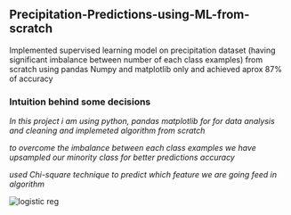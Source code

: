 ## Precipitation-Predictions-using-ML-from-scratch
Implemented supervised learning model on precipitation dataset (having significant imbalance between number of each class examples) from scratch using pandas Numpy and matplotlib only and achieved aprox 87% of accuracy
### Intuition behind some decisions 
*In this project i am using python, pandas matplotlib for for data analysis and cleaning and implemeted algorithm from scratch* 

*to overcome the imbalance between each class examples we have upsampled our minority class for better predictions accuracy*

*used Chi-square technique to predict which feature we are going feed in algorithm*




   ![logistic reg](https://user-images.githubusercontent.com/80635193/177574730-77f23696-b263-40b1-9ed0-f1611efef5a1.png)
